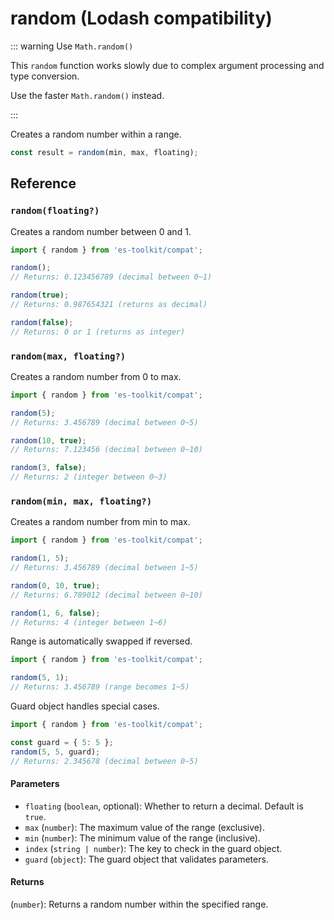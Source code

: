 # random (Lodash compatibility)

::: warning Use `Math.random()`

This `random` function works slowly due to complex argument processing and type conversion.

Use the faster `Math.random()` instead.

:::

Creates a random number within a range.

```typescript
const result = random(min, max, floating);
```

## Reference

### `random(floating?)`

Creates a random number between 0 and 1.

```typescript
import { random } from 'es-toolkit/compat';

random();
// Returns: 0.123456789 (decimal between 0~1)

random(true);
// Returns: 0.987654321 (returns as decimal)

random(false);
// Returns: 0 or 1 (returns as integer)
```

### `random(max, floating?)`

Creates a random number from 0 to max.

```typescript
import { random } from 'es-toolkit/compat';

random(5);
// Returns: 3.456789 (decimal between 0~5)

random(10, true);
// Returns: 7.123456 (decimal between 0~10)

random(3, false);
// Returns: 2 (integer between 0~3)
```

### `random(min, max, floating?)`

Creates a random number from min to max.

```typescript
import { random } from 'es-toolkit/compat';

random(1, 5);
// Returns: 3.456789 (decimal between 1~5)

random(0, 10, true);
// Returns: 6.789012 (decimal between 0~10)

random(1, 6, false);
// Returns: 4 (integer between 1~6)
```

Range is automatically swapped if reversed.

```typescript
import { random } from 'es-toolkit/compat';

random(5, 1);
// Returns: 3.456789 (range becomes 1~5)
```

Guard object handles special cases.

```typescript
import { random } from 'es-toolkit/compat';

const guard = { 5: 5 };
random(5, 5, guard);
// Returns: 2.345678 (decimal between 0~5)
```

#### Parameters

- `floating` (`boolean`, optional): Whether to return a decimal. Default is `true`.
- `max` (`number`): The maximum value of the range (exclusive).
- `min` (`number`): The minimum value of the range (inclusive).
- `index` (`string | number`): The key to check in the guard object.
- `guard` (`object`): The guard object that validates parameters.

#### Returns

(`number`): Returns a random number within the specified range.
